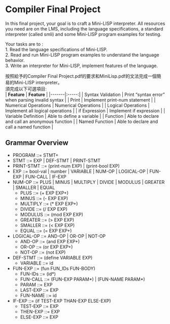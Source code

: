 # Compiler Final Project
In this final project, your goal is to craft a Mini-LISP interpreter. All resources you need are on the LMS, including the language specifications, a standard interpreter (called smli) and some Mini-LISP program examples for testing. 
  
Your tasks are to :  
    1. Read the language specifications of Mini-LISP.  
    2. Read and run Mini-LISP program examples to understand the language behavior.  
    3. Write an interpreter for Mini-LISP, implement features of the language.  

按照給予的Compiler Final Project.pdf的要求和MiniLisp.pdf的文法完成一個簡易的Mini-LISP interpreter。  
須完成以下可選項目:  
| **Feature** | **Feature** |
|-------|:-----:|
| Syntax Validation | Print “syntax error” when parsing invalid syntax |
| Print | Implement print-num statement |
| Numerical Operations | Numerical Operations |
| Logical Operations | Implement all logical operations |
| if Expression | Implement if expression |
| Variable Definition | Able to define a variable  |
| Function | Able to declare and call an anonymous function |
| Named Function | Able to declare and call a named function |

## Grammar Overview
* PROGRAM ::= STMT+  
* STMT ::= EXP | DEF-STMT | PRINT-STMT  
* PRINT-STMT ::= (print-num EXP) | (print-bool EXP)  
* EXP ::= bool-val | number | VARIABLE | NUM-OP | LOGICAL-OP | FUN-EXP | FUN-CALL | IF-EXP  
* NUM-OP ::= PLUS | MINUS | MULTIPLY | DIVIDE | MODULUS | GREATER | SMALLER | EQUAL  
	* PLUS ::= (+ EXP EXP+)  
	* MINUS ::= (- EXP EXP)  
	* MULTIPLY ::= (* EXP EXP+)  
	* DIVIDE ::= (/ EXP EXP)  
	* MODULUS ::= (mod EXP EXP)  
	* GREATER ::= (> EXP EXP)  
	* SMALLER ::= (< EXP EXP)  
	* EQUAL ::= (= EXP EXP+)  
* LOGICAL-OP ::= AND-OP | OR-OP | NOT-OP  
	* AND-OP ::= (and EXP EXP+)  
	* OR-OP ::= (or EXP EXP+)  
	* NOT-OP ::= (not EXP)  
* DEF-STMT ::= (define VARIABLE EXP)  
	* VARIABLE ::= id  
* FUN-EXP ::= (fun FUN_IDs FUN-BODY)  
	* FUN-IDs ::= (id*)  
	* FUN-CALL ::= (FUN-EXP PARAM*) | (FUN-NAME PARAM*)  
	* PARAM ::= EXP  
	* LAST-EXP ::= EXP  
	* FUN-NAME ::= id  
* IF-EXP ::= (if TEST-EXP THAN-EXP ELSE-EXP)  
	* TEST-EXP ::= EXP  
	* THEN-EXP ::= EXP  
	* ELSE-EXP ::= EXP  
